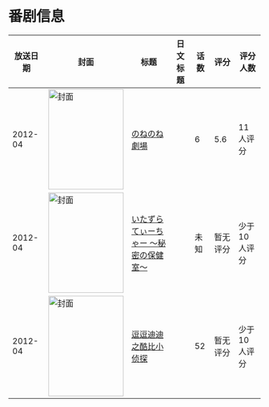 # 番剧信息

|放送日期|封面|标题|日文标题|话数|评分|评分人数|
|---|---|---|---|---|---|---|
|2012-04|<img src="//lain.bgm.tv/pic/cover/c/b2/58/185906_bf7Xf.jpg" alt="封面" style="width:150px;height:200px;object-fit:cover;">|[のねのね劇場](https://bangumi.tv/subject/185906)||6|5.6|11人评分|
|2012-04|<img src="/img/no_icon_subject.png" alt="封面" style="width:150px;height:200px;object-fit:cover;">|[いたずらてぃーちゃー ～秘密の保健室～](https://bangumi.tv/subject/393476)||未知|暂无评分|少于10人评分|
|2012-04|<img src="//lain.bgm.tv/pic/cover/c/fc/fe/442359_fhQ0l.jpg" alt="封面" style="width:150px;height:200px;object-fit:cover;">|[逗逗迪迪之酷比小侦探](https://bangumi.tv/subject/442359)||52|暂无评分|少于10人评分|
